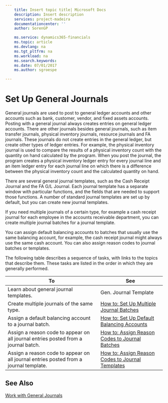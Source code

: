```yaml
---
    title: Insert topic title| Microsoft Docs
    description: Insert description
    services: project-madeira
    documentationcenter: ''
    author: SorenGP

    ms.service: dynamics365-financials
    ms.topic: article
    ms.devlang: na
    ms.tgt_pltfrm: na
    ms.workload: na
    ms.search.keywords:
    ms.date: 07/01/2017
    ms.author: sgroespe

---
```

# Set Up General Journals
General journals are used to post to general ledger accounts and other accounts such as bank, customer, vendor, and fixed assets accounts. Posting with a general journal always creates entries on general ledger accounts. There are other journals besides general journals, such as item transfer journals, physical inventory journals, resource journals and FA journals. These journals do not create entries in the general ledger, but create other types of ledger entries. For example, the physical inventory journal is used to compare the results of a physical inventory count with the quantity on hand calculated by the program. When you post the journal, the program creates a physical inventory ledger entry for every journal line and an item ledger entry for each journal line on which there is a difference between the physical inventory count and the calculated quantity on hand.  
  
 There are several general journal templates, such as the Cash Receipt Journal and the FA G/L Journal. Each journal template has a separate window with particular functions, and the fields that are needed to support those functions. A number of standard journal templates are set up by default, but you can create new journal templates.  
  
 If you need multiple journals of a certain type, for example a cash receipt journal for each employee in the accounts receivable department, you can create multiple journal batches for a journal template.  
  
 You can assign default balancing accounts to batches that usually use the same balancing account, for example, the cash receipt journal might always use the same cash account. You can also assign reason codes to journal batches or templates.  
  
 The following table describes a sequence of tasks, with links to the topics that describe them. These tasks are listed in the order in which they are generally performed.  
  
|**To**|**See**|  
|------------|-------------|  
|Learn about general journal templates.|Gen. Journal Template|  
|Create multiple journals of the same type.|[How to: Set Up Multiple Journal Batches](../how-to-set-up-multiple-journal-batches.md)|  
|Assign a default balancing account to a journal batch.|[How to: Set Up Default Balancing Accounts](../how-to-set-up-default-balancing-accounts.md)|  
|Assign a reason code to appear on all journal entries posted from a journal batch.|[How to: Assign Reason Codes to Journal Batches](../how-to-assign-reason-codes-to-journal-batches.md)|  
|Assign a reason code to appear on all journal entries posted from a journal template.|[How to: Assign Reason Codes to Journal Templates](../how-to-assign-reason-codes-to-journal-templates.md)|  
  
## See Also  
 [Work with General Journals](../work-with-general-journals.md)